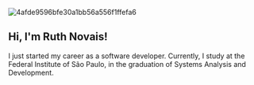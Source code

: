 ![4afde9596bfe30a1bb56a556f1ffefa6](https://github.com/Ruthless-n/Ruthless-n/assets/112913657/dd955e7e-12c5-470d-9572-9586d94959cc)
## Hi, I'm Ruth Novais!

I just started my career as a software developer.
Currently, I study at the Federal Institute of São Paulo, in the graduation of Systems Analysis and Development.
